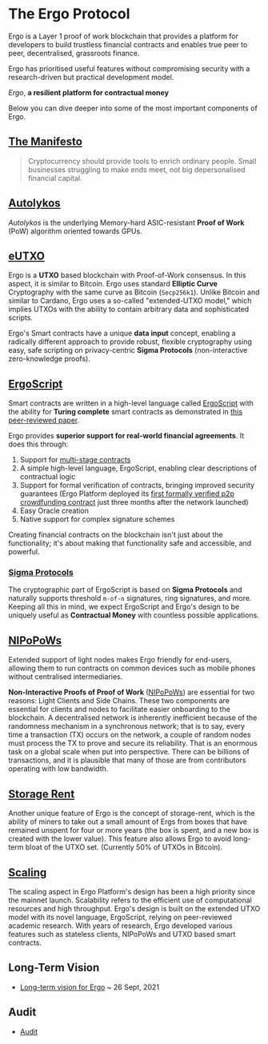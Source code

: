 # The Ergo Protocol

Ergo is a Layer 1 proof of work blockchain that provides a platform for developers to build trustless financial contracts and enables true peer to peer, decentralised, grassroots finance.

Ergo has prioritised useful features without compromising security with a research-driven but practical development model. 

*Ergo*, **a resilient platform for contractual money**

Below you can dive deeper into some of the most important components of Ergo. 

## [The Manifesto](https://ergoplatform.org/en/blog/2021-04-26-the-ergo-manifesto/)                                                      
> Cryptocurrency should provide tools to enrich ordinary people. Small businesses struggling to make ends meet, not big depersonalised financial capital.

## [Autolykos](/dev/protocol/autolykos)

*Autolykos* is the underlying Memory-hard ASIC-resistant **Proof of Work** (PoW) algorithm oriented towards GPUs. 

## [eUTXO](eutxo.md)

Ergo is a **UTXO** based blockchain with Proof-of-Work consensus. In this aspect, it is similar to Bitcoin. Ergo uses standard **Elliptic Curve** Cryptography with the same curve as Bitcoin (`Secp256k1`). Unlike Bitcoin and similar to Cardano, Ergo uses a so-called "extended-UTXO model," which implies UTXOs with the ability to contain arbitrary data and sophisticated scripts. 

Ergo's Smart contracts have a unique **data input** concept, enabling a radically different approach to provide robust, flexible cryptography using easy, safe scripting on privacy-centric **Sigma Protocols** (non-interactive zero-knowledge proofs). 


## [ErgoScript](/dev/scs/ergoscript)


Smart contracts are written in a high-level language called [ErgoScript](/dev/scs/ergoscript) with the ability for **Turing complete** smart contracts as demonstrated in [this peer-reviewed paper](https://arxiv.org/pdf/1806.10116v1.pdf).

Ergo provides **superior support for real-world financial agreements**. It does this through:

1. Support for [multi-stage contracts](/dev/scs/multi) 
2. A simple high-level language, ErgoScript, enabling clear descriptions of contractual logic
3. Support for formal verification of contracts, bringing improved security guarantees (Ergo Platform deployed its [first formally verified p2p crowdfunding contract](https://twitter.com/chepurnoy/status/1239936086106935296) just three months after the network launched)
4. Easy Oracle creation
5. Native support for complex signature schemes

Creating financial contracts on the blockchain isn't just about the functionality; it's about making that functionality safe and accessible, and powerful. 


### [Sigma Protocols](/dev/scs/sigma)

The cryptographic part of ErgoScript is based on **Sigma Protocols** and naturally supports threshold `m-of-n` signatures, ring signatures, and more. Keeping all this in mind, we expect ErgoScript and Ergo's design to be uniquely useful as **Contractual Money** with countless possible applications. 

## [NIPoPoWs](/dev/protocol/nipopow)

Extended support of light nodes makes Ergo friendly for end-users, allowing them to run contracts on common devices such as mobile phones without centralised intermediaries. 

**Non-Interactive Proofs of Proof of Work** ([NIPoPoWs](https://nipopows.com/)) are essential for two reasons: Light Clients and Side Chains. These two components are essential for clients and nodes to facilitate easier onboarding to the blockchain. A decentralised network is inherently inefficient because of the randomness mechanism in a synchronous network; that is to say, every time a transaction (TX) occurs on the network, a couple of random nodes must process the TX to prove and secure its reliability. That is an enormous task on a global scale when put into perspective. There can be billions of transactions, and it is plausible that many of those are from contributors operating with low bandwidth.



## [Storage Rent](/dev/protocol/rent)
Another unique feature of Ergo is the concept of storage-rent, which is the ability of miners to take out a small amount of Ergs from boxes that have remained unspent for four or more years (the box is spent, and a new box is created with the lower value). This feature also allows Ergo to avoid long-term bloat of the UTXO set. (Currently 50% of UTXOs in Bitcoin). 


## [Scaling](/dev/protocol/scaling)

The scaling aspect in Ergo Platform's design has been a high priority since the mainnet launch. Scalability refers to the efficient use of computational resources and high throughput. Ergo's design is built on the extended UTXO model with its novel language, ErgoScript, relying on peer-reviewed academic research. With years of research, Ergo developed various features such as stateless clients, NIPoPoWs and UTXO based smart contracts.



## Long-Term Vision

- [Long-term vision for Ergo](https://www.ergoforum.org/t/long-term-vision-for-ergo/2629) ~ 26 Sept, 2021

## Audit

- [Audit](../protocol/audit.md)